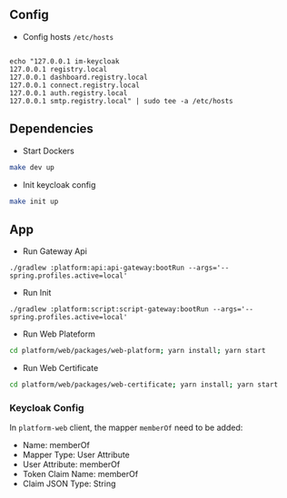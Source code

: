 

## Config
* Config hosts `/etc/hosts`
```

echo "127.0.0.1 im-keycloak
127.0.0.1 registry.local
127.0.0.1 dashboard.registry.local
127.0.0.1 connect.registry.local
127.0.0.1 auth.registry.local
127.0.0.1 smtp.registry.local" | sudo tee -a /etc/hosts
```

## Dependencies

* Start Dockers

```bash
make dev up

```

* Init keycloak config
```bash
make init up
```

## App

* Run Gateway Api

```
./gradlew :platform:api:api-gateway:bootRun --args='--spring.profiles.active=local'
```

* Run Init

```
./gradlew :platform:script:script-gateway:bootRun --args='--spring.profiles.active=local'
```

* Run Web Plateform

```bash
cd platform/web/packages/web-platform; yarn install; yarn start
```

* Run Web Certificate

```bash
cd platform/web/packages/web-certificate; yarn install; yarn start
```

### Keycloak Config

In `platform-web` client, the mapper `memberOf` need to be added:
* Name: memberOf
* Mapper Type: User Attribute
* User Attribute: memberOf
* Token Claim Name: memberOf
* Claim JSON Type: String